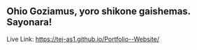 ## Ohio Goziamus, yoro shikone gaishemas. Sayonara! 

Live Link: https://tej-as1.github.io/Portfolio--Website/
